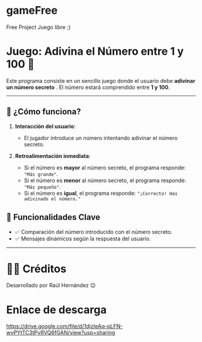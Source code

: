 # gameFree
Free Project Juego libre ;)

# Juego: Adivina el Número entre 1 y 100 🎯

Este programa consiste en un sencillo juego donde el usuario debe **adivinar un número secreto** . El número estará comprendido entre **1 y 100**.

---

## 🧠 ¿Cómo funciona?

1. **Interacción del usuario**:
   - El jugador introduce un número intentando adivinar el número secreto.

2. **Retroalimentación inmediata**:
   - Si el número es **mayor** al número secreto, el programa responde: `"Más grande"`.
   - Si el número es **menor** al número secreto, el programa responde: `"Más pequeño"`.
   - Si el número es **igual**, el programa responde: `"¡Correcto! Has adivinado el número."`

## 🧪 Funcionalidades Clave

- ✅ Comparación del número introducido con el número secreto.
- ✅ Mensajes dinámicos según la respuesta del usuario.

---

# 🧑‍💻 Créditos

Desarrollado por Raúl Hernández 😉

# Enlace de descarga
https://drive.google.com/file/d/1djzIeAq-pLFN-wvPYtTC3tPyRVQ6fGAN/view?usp=sharing
